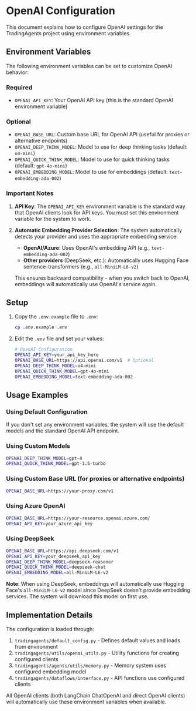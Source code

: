 # OpenAI Configuration

This document explains how to configure OpenAI settings for the TradingAgents project using environment variables.

## Environment Variables

The following environment variables can be set to customize OpenAI behavior:

### Required
- `OPENAI_API_KEY`: Your OpenAI API key (this is the standard OpenAI environment variable)

### Optional
- `OPENAI_BASE_URL`: Custom base URL for OpenAI API (useful for proxies or alternative endpoints)
- `OPENAI_DEEP_THINK_MODEL`: Model to use for deep thinking tasks (default: `o4-mini`)
- `OPENAI_QUICK_THINK_MODEL`: Model to use for quick thinking tasks (default: `gpt-4o-mini`)
- `OPENAI_EMBEDDING_MODEL`: Model to use for embeddings (default: `text-embedding-ada-002`)

### Important Notes

1. **API Key**: The `OPENAI_API_KEY` environment variable is the standard way that OpenAI clients look for API keys. You must set this environment variable for the system to work.

2. **Automatic Embedding Provider Selection**: The system automatically detects your provider and uses the appropriate embedding service:
   - **OpenAI/Azure**: Uses OpenAI's embedding API (e.g., `text-embedding-ada-002`)
   - **Other providers** (DeepSeek, etc.): Automatically uses Hugging Face sentence-transformers (e.g., `all-MiniLM-L6-v2`)
   
   This ensures backward compatibility - when you switch back to OpenAI, embeddings will automatically use OpenAI's service again.

## Setup

1. Copy the `.env.example` file to `.env`:
   ```bash
   cp .env.example .env
   ```

2. Edit the `.env` file and set your values:
   ```bash
   # OpenAI Configuration
   OPENAI_API_KEY=your_api_key_here
   OPENAI_BASE_URL=https://api.openai.com/v1  # Optional
   OPENAI_DEEP_THINK_MODEL=o4-mini
   OPENAI_QUICK_THINK_MODEL=gpt-4o-mini
   OPENAI_EMBEDDING_MODEL=text-embedding-ada-002
   ```

## Usage Examples

### Using Default Configuration
If you don't set any environment variables, the system will use the default models and the standard OpenAI API endpoint.

### Using Custom Models
```bash
OPENAI_DEEP_THINK_MODEL=gpt-4
OPENAI_QUICK_THINK_MODEL=gpt-3.5-turbo
```

### Using Custom Base URL (for proxies or alternative endpoints)
```bash
OPENAI_BASE_URL=https://your-proxy.com/v1
```

### Using Azure OpenAI
```bash
OPENAI_BASE_URL=https://your-resource.openai.azure.com/
OPENAI_API_KEY=your_azure_api_key
```

### Using DeepSeek
```bash
OPENAI_BASE_URL=https://api.deepseek.com/v1
OPENAI_API_KEY=your_deepseek_api_key
OPENAI_DEEP_THINK_MODEL=deepseek-reasoner
OPENAI_QUICK_THINK_MODEL=deepseek-chat
OPENAI_EMBEDDING_MODEL=all-MiniLM-L6-v2
```

**Note**: When using DeepSeek, embeddings will automatically use Hugging Face's `all-MiniLM-L6-v2` model since DeepSeek doesn't provide embedding services. The system will download this model on first use.

## Implementation Details

The configuration is loaded through:
1. `tradingagents/default_config.py` - Defines default values and loads from environment
2. `tradingagents/utils/openai_utils.py` - Utility functions for creating configured clients
3. `tradingagents/agents/utils/memory.py` - Memory system uses configured embedding model
4. `tradingagents/dataflows/interface.py` - API functions use configured clients

All OpenAI clients (both LangChain ChatOpenAI and direct OpenAI clients) will automatically use these environment variables when available.